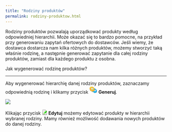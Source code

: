 ```yaml
---
title: "Rodziny produktów"
permalink: rodziny-produktow.html
---
```

Rodziny produktów pozwalają uporządkować produkty według odpowiedniej hierarchii. Może okazać się to bardzo pomocne, na przykład przy generowaniu zapytań ofertowych do dostawców. Jeśli wiemy, że dostawca dostarcza nam kilka różnych produktów, możemy stworzyć taką właśnie rodzinę, a następnie generować zapytanie dla całej rodziny produktów, zamiast dla każdego produktu z osobna.

Jak wygenerować rodzinę produktów?

* * *

Aby wygenerować hierarchię danej rodziny produktów, zaznaczamy odpowiednią rodzinę i klikamy przycisk ![](/images/generateIcon24.png) **Generuj**.

[![](/images/Rodziny%20produkt%C3%B3w.png)](/images/Rodziny%20produkt%C3%B3w.png)

  

Klikając przycisk ![](/images/editIcon16.png) **Edytuj** możemy edytować produkty w hierarchii wybranej rodziny. Mamy również możliwość dodawania nowych produktów do danej rodziny.

